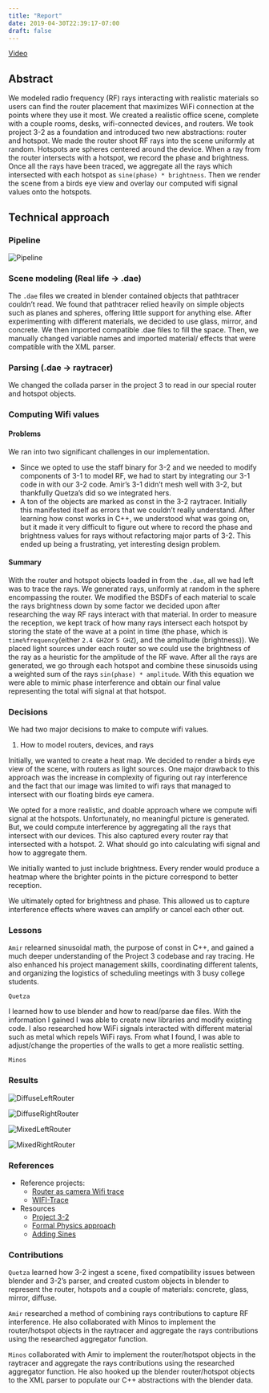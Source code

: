 ```yaml
---
title: "Report"
date: 2019-04-30T22:39:17-07:00
draft: false
---
```


[Video](https://youtu.be/TxUFy5annY4)

## Abstract

We modeled radio frequency (RF) rays interacting with realistic materials so users can find the router placement that maximizes WiFi connection at the points where they use it most. We created a realistic office scene, complete with a couple rooms, desks, wifi-connected devices, and routers. We took project 3-2 as a foundation and introduced two new abstractions: router and hotspot. We made the router shoot RF rays into the scene uniformly at random. Hotspots are spheres centered around the device. When a ray from the router intersects with a hotspot, we record the phase and brightness. Once all the rays have been traced, we aggregate all the rays which intersected with each hotspot as `sine(phase) * brightness`. Then we render the scene from a birds eye view and overlay our computed wifi signal values onto the hotspots.

## Technical approach
### Pipeline

![Pipeline](../img/pipeline.png)

### Scene modeling (Real life -> .dae)

The `.dae` files we created in blender contained objects that pathtracer couldn’t read. We found that pathtracer relied heavily on simple objects such as planes and spheres, offering little support for anything else. After experimenting with different materials, we decided to use glass, mirror, and concrete. We then imported compatible .dae files to fill the space. Then, we manually changed variable names and imported material/ effects that were compatible with the XML parser.

### Parsing (.dae -> raytracer)

We changed the collada parser in the project 3 to read in our special router and hotspot objects.

### Computing Wifi values

#### Problems

We ran into two significant challenges in our implementation.

* Since we opted to use the staff binary for 3-2 and we needed to modify components of 3-1 to model RF, we had to start by integrating our 3-1 code in with our 3-2 code. Amir’s 3-1 didn’t mesh well with 3-2, but thankfully Quetza’s did so we integrated hers.
* A ton of the objects are marked as const in the 3-2 raytracer. Initially this manifested itself as errors that we couldn’t really understand. After learning how const works in C++, we understood what was going on, but it made it very difficult to figure out where to record the phase and brightness values for rays without refactoring major parts of 3-2. This ended up being a frustrating, yet interesting design problem.

#### Summary
With the router and hotspot objects loaded in from the `.dae`, all we had left was to trace the rays. We generated rays, uniformly at random in the sphere encompassing the router. We modified the BSDFs of each material to scale the rays brightness down by some factor we decided upon after researching the way RF rays interact with that material. In order to measure the reception, we kept track of how many rays intersect each hotspot by storing the state of the wave at a point in time (the phase, which is `time%frequency`(either `2.4 GHZ`or `5 GHZ`), and the amplitude (brightness)). We placed light sources under each router so we could use the brightness of the ray as a heuristic for the amplitude of the RF wave. After all the rays are generated, we go through each hotspot and combine these sinusoids using a weighted sum of the rays
 `sin(phase) * amplitude`. With this equation we were able to mimic phase interference and obtain our final value representing the total wifi signal at that hotspot.

### Decisions
We had two major decisions to make to compute wifi values.
 1. How to model routers, devices, and rays

Initially, we wanted to create a heat map. We decided to render a birds eye view of the scene, with routers as light sources. One major drawback to this approach was the increase in complexity of figuring out ray interference and the fact that our image was limited to wifi rays that managed to intersect with our floating birds eye camera.


 We opted for a more realistic, and doable approach where we compute wifi signal at the hotspots. Unfortunately, no meaningful picture is generated. But, we could compute interference by aggregating all the rays that intersect with our devices. This also captured every router ray that intersected with a hotspot.
 2. What should go into calculating wifi signal and how to aggregate them.

We initially wanted to just include brightness. Every render would produce a heatmap where the brighter points in the picture correspond to better reception.

We ultimately opted for brightness and phase. This allowed us to capture interference effects where waves can amplify or cancel each other out.

### Lessons
`Amir` relearned sinusoidal math, the purpose of const in C++, and gained a much deeper understanding of the Project 3 codebase and ray tracing. He also enhanced his project management skills, coordinating different talents, and organizing the logistics of scheduling meetings with 3 busy college students.

`Quetza`

I learned how to use blender and how to read/parse dae files. With the information I gained I was able to create new libraries and modify existing code.  I also researched how WiFi signals interacted with different material such as metal which repels WiFi rays. From what I found, I was able to adjust/change the properties of the walls to get a more realistic setting.

`Minos`

### Results
![DiffuseLeftRouter](../img/SphereHotSpot_DiffuseLeftRouter_screenshot_5-13_23-3-24.png)

![DiffuseRightRouter](../img/SphereHotSpot_DiffuseRightRouter_screenshot_5-13_22-5-30.png)

![MixedLeftRouter](../img/SphereHotSpot_MixedLeftRouterFix_screenshot_5-14_12-32-3.png)

![MixedRightRouter](../img/SphereHotSpot_MixedRightRouterFix_screenshot_5-14_13-19-1.png)

### References
* Reference projects:
    * [Router as camera Wifi trace](https://www.sciencealert.com/a-physicist-has-calculated-the-best-place-to-put-your-router)
    * [WIFI-Trace](https://github.com/SoleSensei/WiFi-Trace)
* Resources
    * [Project 3-2](https://cs184.eecs.berkeley.edu/sp19/article/26/assignment-3-2-pathtracer-2)
    * [Formal Physics approach](https://jasmcole.com/2014/08/25/helmhurts/#more-161)
    * [Adding Sines](https://dspguru.com/files/Sum_of_Two_Sinusoids.pdf)

### Contributions
`Quetza` learned how 3-2 ingest a scene, fixed compatibility issues between blender and 3-2’s parser, and created custom objects in blender to represent the router, hotspots
and a couple of materials: concrete, glass, mirror, diffuse.


`Amir` researched a method of combining rays contributions to capture RF interference. He also collaborated with Minos to implement the router/hotspot objects in the raytracer and aggregate the rays contributions using the researched aggregator function.

`Minos` collaborated with Amir to implement the router/hotspot objects in the raytracer and aggregate the rays contributions using the researched aggregator function. He also hooked up the blender router/hotspot objects to the XML parser to populate our C++ abstractions with the blender data.
